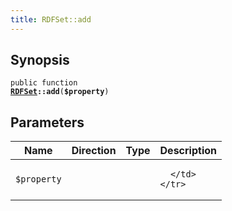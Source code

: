 ```yaml
---
title: RDFSet::add
---
```


## Synopsis

<code>public function <b><a href="RDFSet">RDFSet</a>::add</b>(<b>$property</b>)</code>

## Parameters

<table>
  <thead>
    <tr>
      <th>Name</th>
      <th>Direction</th>
      <th>Type</th>
      <th>Description</th>
    </tr>
  </thead>
  <tbody>
    <tr>
      <td><code>$property</code>
      <td><i></i></td>
      <td></td>
      <td>

      </td>
    </tr>
  </tbody>
</table>

